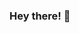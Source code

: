 ### Hey there! 👋

<!--
**supreeta-anand-byatnal/supreeta-anand-byatnal** is a ✨ _special_ ✨ repository because its `README.md` (this file) appears on your GitHub profile.

- 😇 I'm Supreeta Anand Byatnal, a current first year grad student at NYU, Courant.
- 📫 How to reach me: https://www.linkedin.com/in/supreeta-anand-byatnal
- 😄 Pronouns: she/her
-->
